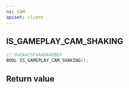 ```yaml
---
ns: CAM
apiset: client
---
```

## IS_GAMEPLAY_CAM_SHAKING

```c
// 0xEA4C5F4AA0A4DBEF
BOOL IS_GAMEPLAY_CAM_SHAKING();
```



## Return value

